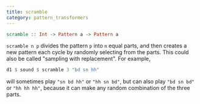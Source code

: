 ```yaml
---
title: scramble
category: pattern_transformers
---
```


~~~~ haskell
scramble :: Int -> Pattern a -> Pattern a
~~~~

`scramble n p` divides the pattern `p` into `n` equal parts, and then creates a new pattern each cycle by randomly selecting
from the parts. This could also be called "sampling with replacement".  For example, 

~~~~ haskell
d1 $ sound $ scramble 3 "bd sn hh"
~~~~

will sometimes play `"sn bd hh"` or `"hh sn bd"`, but can also play `"bd sn bd"` or `"hh hh hh"`, because it can make
any random combination of the three parts.
